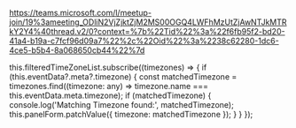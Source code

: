 https://teams.microsoft.com/l/meetup-join/19%3ameeting_ODliN2VjZjktZjM2MS00OGQ4LWFhMzUtZjAwNTJkMTRkY2Y4%40thread.v2/0?context=%7b%22Tid%22%3a%22f6fb95f2-bd20-41a4-b19a-c7fcf96d09a7%22%2c%22Oid%22%3a%2238c62280-1dc6-4ce5-b5b4-8a068650cb44%22%7d

this.filteredTimeZoneList.subscribe((timezones) => {
    if (this.eventData?.meta?.timezone) {
      const matchedTimezone = timezones.find((timezone: any) => timezone.name === this.eventData.meta.timezone);
      if (matchedTimezone) {
        console.log('Matching Timezone found:', matchedTimezone);
        this.panelForm.patchValue({
          timezone: matchedTimezone
        });
      }
    }
  });

